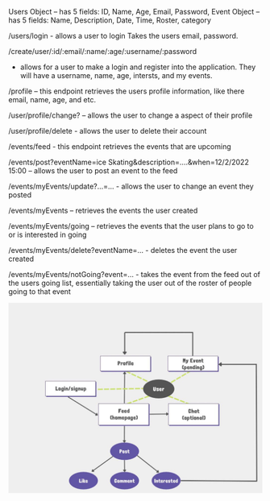 Users Object – has 5 fields: ID, Name, Age, Email, Password,
Event Object – has 5 fields: Name, Description, Date, Time, Roster, category 


/users/login - allows a user to login
	Takes the users email, password.

/create/user/:id/:email/:name/:age/:username/:password 
- allows for a user to make a login and register into the application. 
They will have a username, name, age, intersts, and my events.

/profile – this endpoint retrieves the users profile information, like there email, name, age, and etc.

/user/profile/change? – allows the user to change a aspect of their profile

/user/profile/delete - allows the user to delete their account

/events/feed - this endpoint retrieves the events that are upcoming 

/events/post?eventName=ice Skating&description=….&when=12/2/2022 15:00 
– allows the user to post an event to the feed

/events/myEvents/update?...=… - allows the user to change an event they posted

/events/myEvents – retrieves the events the user created

/events/myEvents/going – retrieves the events that the user plans to go to or is interested in going

/events/myEvents/delete?eventName=… - deletes the event the user created

/events/myEvents/notGoing?event=… - takes the event from the feed out of the users going list, essentially taking the user out of the roster of people going to that event

![API](https://github.com/yehtunkhine/cs326-final-Leggoo/blob/45799ab03a9a5e584dc8311b937ebd57f8694647/API.jpg)

